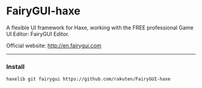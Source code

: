 # FairyGUI-haxe
A flexible UI framework for Haxe, working with the FREE professional Game UI Editor: FairyGUI Editor.

Official website: http://en.fairygui.com

---
### Install

`haxelib git fairygui https://github.com/rakuten/FairyGUI-haxe`
